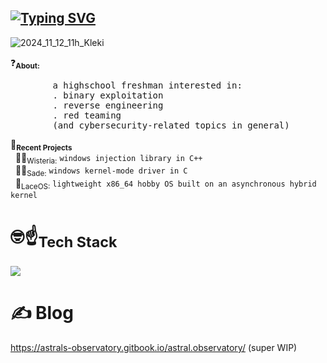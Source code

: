 ## [![Typing SVG](https://readme-typing-svg.herokuapp.com?font=DinaRemasterII&size=22&duration=3000&pause=1000&color=D79E6F&background=000000&center=true&width=435&lines=mood%3A+dying;teleporting+bread+rn;mama+a+faulty+device+driver+behind+U;throwing+binaries+at+PEDA;peta+how+are+you+doing+that+;stream+SWV;rotating+vortexes+;on+everyone+intel+is+better;one+fiss..+two+fiss..+uh;death+to+all+stripped+binaries+)](https://git.io/typing-svg)
![2024_11_12_11h_Kleki](https://github.com/user-attachments/assets/181096b1-d195-4fb1-ac52-2c323d00dc7e)

</p>
 ❓<sub><strong>About:</strong></sub>
    <pre>
        a highschool freshman interested in:
        . binary exploitation
        . reverse engineering
        . red teaming
        (and cybersecurity-related topics in general)</pre>
</p>

<p>
    🧰<sub><strong>Recent Projects</strong></sub><br>
    &nbsp; 🌿💜<sub>Wisteria:</sub> <code>windows injection library in C++</code><br>
    &nbsp; 🖤🎷<sub>Sade:</sub> <code>windows kernel-mode driver in C</code><br>
    &nbsp; 🎀<sub>LaceOS:</sub> <code>lightweight x86_64 hobby OS built on an asynchronous hybrid kernel</code>
</p>

#  🤓☝️<sub><strong>Tech Stack</strong></sub></br>
  [![](https://skillicons.dev/icons?i=python,c,cpp,cs,rust,powershell,bash,windows,kali,neovim,vscode,visualstudio,git,github)](https://skillicons.dev)
# ✍️ Blog</sub></br>
https://astrals-observatory.gitbook.io/astral.observatory/ (super WIP)
